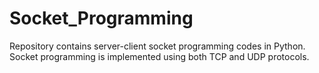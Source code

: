 # Socket_Programming

Repository contains server-client socket programming codes in Python.
Socket programming is implemented using both TCP and UDP protocols.
